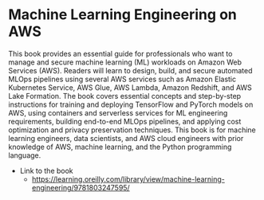# Machine Learning Engineering on AWS

This book provides an essential guide for professionals who want to manage and secure machine learning (ML) workloads on Amazon Web Services (AWS). Readers will learn to design, build, and secure automated MLOps pipelines using several AWS services such as Amazon Elastic Kubernetes Service, AWS Glue, AWS Lambda, Amazon Redshift, and AWS Lake Formation. The book covers essential concepts and step-by-step instructions for training and deploying TensorFlow and PyTorch models on AWS, using containers and serverless services for ML engineering requirements, building end-to-end MLOps pipelines, and applying cost optimization and privacy preservation techniques. This book is for machine learning engineers, data scientists, and AWS cloud engineers with prior knowledge of AWS, machine learning, and the Python programming language.

- Link to the book
  - https://learning.oreilly.com/library/view/machine-learning-engineering/9781803247595/

